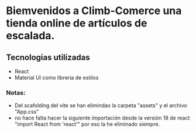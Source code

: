 # Biemvenidos a Climb-Comerce una tienda online de artículos de escalada.

## Tecnologias utilizadas

- React
- Material UI como libreria de estilos

### Notas:

- Del scafolding del vite se han elimindao la carpeta "assets" y el archivo "App.css"
- no hace falta hacer la siguiente importación desde la versión 18 de react "import React from 'react'" por eso la he eliminado siempre.

<a href="https://imgflip.com/gif/7v2b9j"><img src="https://i.imgflip.com/7v2b9j.gif" title=""/></a>
